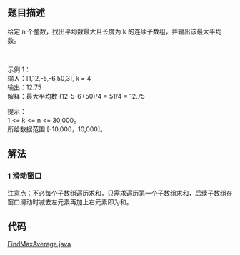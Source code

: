 ## 题目描述
给定 n 个整数，找出平均数最大且长度为 k 的连续子数组，并输出该最大平均数。

 

示例 1：
<br>输入：[1,12,-5,-6,50,3], k = 4
<br>输出：12.75
<br>解释：最大平均数 (12-5-6+50)/4 = 51/4 = 12.75

提示：
<br>1 <= k <= n <= 30,000。
<br>所给数据范围 [-10,000，10,000]。
## 解法
### 1 滑动窗口
注意点：不必每个子数组遍历求和，只需求遍历第一个子数组求和，后续子数组在窗口滑动时减去左元素再加上右元素即为和。
## 代码
[FindMaxAverage.java](https://github.com/Marshal7cc/leetcode-java/blob/master/src/slidewindow/FindMaxAverage.java)

